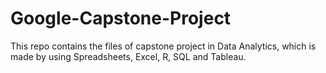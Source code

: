# Google-Capstone-Project
This repo contains the files of capstone project in Data Analytics, which is made by using Spreadsheets, Excel, R, SQL and Tableau.
